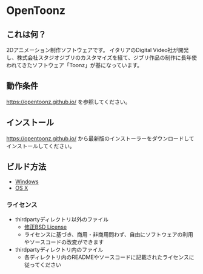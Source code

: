 # OpenToonz

## これは何？

2Dアニメーション制作ソフトウェアです。
イタリアのDigital Video社が開発し、株式会社スタジオジブリのカスタマイズを経て、ジブリ作品の制作に長年使われてきたソフトウェア「Toonz」が基になっています。

## 動作条件

https://opentoonz.github.io/ を参照してください。

## インストール

https://opentoonz.github.io/ から最新版のインストーラーをダウンロードしてインストールしてください。

## ビルド方法

- [Windows](how_to_build_win.md)
- [OS X](how_to_build_macosx.md)

### ライセンス

- thirdpartyディレクトリ以外のファイル
  - [修正BSD License](LICENSE.txt)
  - ライセンスに基づき、商用・非商用問わず、自由にソフトウェアの利用やソースコードの改変ができます
- thirdpartyディレクトリ内のファイル
  - 各ディレクトリ内のREADMEやソースコードに記載されたライセンスに従ってください
